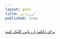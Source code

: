 ```yaml
---
layout: post
title: ارزیابی
published: true
---
```

[برای دانلود ارزیابی کلیک کنید](mailto:email@domain.com)
